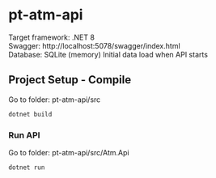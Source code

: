 # pt-atm-api
Target framework: .NET 8  
Swagger: http://localhost:5078/swagger/index.html  
Database: SQLite (memory) Initial data load when API starts

## Project Setup - Compile
Go to folder: pt-atm-api/src 
```sh
dotnet build
```

### Run API
Go to folder: pt-atm-api/src/Atm.Api  
```sh
dotnet run
```


